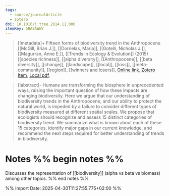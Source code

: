 ```yaml
---
tags:
  - source/journalArticle
  - zotero
doi: 10.1016/j.tree.2014.11.006
itemKey: 58ASAWWY
---
```

>[!metadata]+
> Fifteen forms of biodiversity trend in the Anthropocene
> [[McGill, Brian J.]], [[Dornelas, Maria]], [[Gotelli, Nicholas J.]], [[Magurran, Anne E.]], 
> [[Trends in Ecology & Evolution]] (2015)
> [[species richness]], [[alpha diversity]], [[Anthropocene]], [[beta diversity]], [[change]], [[landscape]], [[local]], [[loss]], [[meta-community]], [[region]], [[winners and losers]], 
> [Online link](https://www.sciencedirect.com/science/article/pii/S0169534714002456), [Zotero Item](zotero://select/library/items/58ASAWWY), [Local pdf](file://C:/Users/aburg/Documents/references/zotero/storage/E4Y52K7S/McGill2015_Fifteenforms.pdf), 

>[!abstract]-
>Humans are transforming the biosphere in unprecedented ways, raising the important question of how these impacts are changing biodiversity. Here we argue that our understanding of biodiversity trends in the Anthropocene, and our ability to protect the natural world, is impeded by a failure to consider different types of biodiversity measured at different spatial scales. We propose that ecologists should recognize and assess 15 distinct categories of biodiversity trend. We summarize what is known about each of these 15 categories, identify major gaps in our current knowledge, and recommend the next steps required for better understanding of trends in biodiversity.

# Notes %% begin notes %%
Discusses the representation of  [[biodiversity]] (alpha vs beta vs biomass) among other topics. 
%% end notes %%




%% Import Date: 2025-04-30T11:27:55.775+02:00 %%
